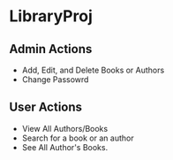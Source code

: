 # LibraryProj

## Admin Actions
* Add, Edit, and Delete Books or Authors
* Change Passowrd

## User Actions
* View All Authors/Books
* Search for a book or an author
* See All Author's Books.
